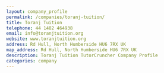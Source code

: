 ```yaml
---
layout: company_profile
permalink: /companies/toranj-tuition/
title: Toranj Tuition
telephone: 44 1482 464938
email: info@toranjtuition.org
website: www.toranjtuition.org
address: Rd Hull, North Humberside HU6 7RX UK
map_address: Rd Hull, North Humberside HU6 7RX UK
description: Toranj Tuition TutorCruncher Company Profile
categories: company
---
```


